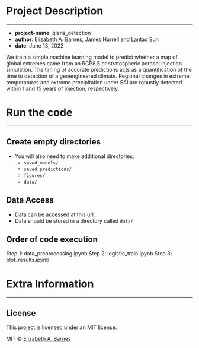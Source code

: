 # Project Description
***
* __project-name__: glens_detection
* __author__: Elizabeth A. Barnes, James Hurrell and Lantao Sun
* __date__: June 13, 2022

We train a simple machine learning model to predict whether a map of global extremes came from an RCP8.5 or stratospheric aerosol injection simulation. The timing of accurate predictions acts as a quantification of the time to detection of a geoengineered climate. Regional changes in extreme temperatures and extreme precipitation under SAI are robustly detected within 1 and 15 years of injection, respectively.


# Run the code
***

## Create empty directories
* You will also need to make additional directories:
    * ```saved_models/```
    * ```saved_predictions/```
    * ```figures/```    
    * ```data/```


## Data Access
* Data can be accessed at this url: 
* Data should be stored in a directory called ```data/```

## Order of code execution
Step 1: data_preprocessing.ipynb
Step 2: logistic_train.ipynb
Step 3: plot_results.ipynb


# Extra Information
***
## License
This project is licensed under an MIT license.

MIT © [Elizabeth A. Barnes](https://github.com/eabarnes1010)